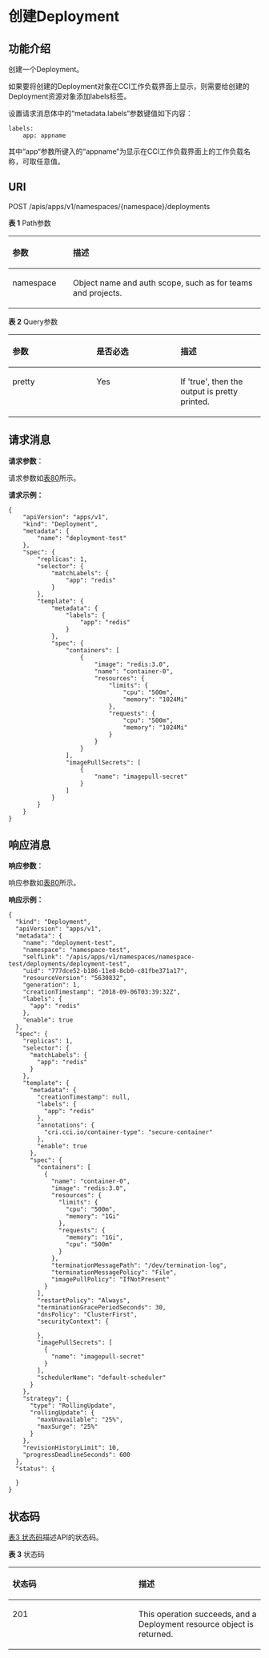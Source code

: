 # 创建Deployment<a name="cci_02_3018"></a>

## 功能介绍<a name="section15904123713483"></a>

创建一个Deployment。

如果要将创建的Deployment对象在CCI工作负载界面上显示，则需要给创建的Deployment资源对象添加labels标签。

设置请求消息体中的“metadata.labels“参数键值如下内容：

```
labels:
    app: appname
```

其中“app“参数所键入的“appname“为显示在CCI工作负载界面上的工作负载名称，可取任意值。

## URI<a name="section764545414815"></a>

POST /apis/apps/v1/namespaces/\{namespace\}/deployments

**表 1**  Path参数

<a name="table1696332124519"></a>
<table><thead align="left"><tr id="row11961332194516"><th class="cellrowborder" valign="top" width="24%" id="mcps1.2.3.1.1"><p id="p396032144518"><a name="p396032144518"></a><a name="p396032144518"></a>参数</p>
</th>
<th class="cellrowborder" valign="top" width="76%" id="mcps1.2.3.1.2"><p id="p18962325454"><a name="p18962325454"></a><a name="p18962325454"></a>描述</p>
</th>
</tr>
</thead>
<tbody><tr id="row9960327457"><td class="cellrowborder" valign="top" width="24%" headers="mcps1.2.3.1.1 "><p id="p1496113214456"><a name="p1496113214456"></a><a name="p1496113214456"></a>namespace</p>
</td>
<td class="cellrowborder" valign="top" width="76%" headers="mcps1.2.3.1.2 "><p id="p141902036155717"><a name="p141902036155717"></a><a name="p141902036155717"></a>Object name and auth scope, such as for teams and projects.</p>
</td>
</tr>
</tbody>
</table>

**表 2**  Query参数

<a name="zh-cn_topic_0079615001_table32114614"></a>
<table><thead align="left"><tr id="zh-cn_topic_0079615001_row42303331"><th class="cellrowborder" valign="top" width="33.33333333333333%" id="mcps1.2.4.1.1"><p id="zh-cn_topic_0079615001_p4017754"><a name="zh-cn_topic_0079615001_p4017754"></a><a name="zh-cn_topic_0079615001_p4017754"></a>参数</p>
</th>
<th class="cellrowborder" valign="top" width="33.33333333333333%" id="mcps1.2.4.1.2"><p id="p27173000203043"><a name="p27173000203043"></a><a name="p27173000203043"></a>是否必选</p>
</th>
<th class="cellrowborder" valign="top" width="33.33333333333333%" id="mcps1.2.4.1.3"><p id="p53529377203043"><a name="p53529377203043"></a><a name="p53529377203043"></a>描述</p>
</th>
</tr>
</thead>
<tbody><tr id="zh-cn_topic_0079615001_row29042598"><td class="cellrowborder" valign="top" width="33.33333333333333%" headers="mcps1.2.4.1.1 "><p id="zh-cn_topic_0079615001_p3640263"><a name="zh-cn_topic_0079615001_p3640263"></a><a name="zh-cn_topic_0079615001_p3640263"></a>pretty</p>
</td>
<td class="cellrowborder" valign="top" width="33.33333333333333%" headers="mcps1.2.4.1.2 "><p id="zh-cn_topic_0079615001_p26425925"><a name="zh-cn_topic_0079615001_p26425925"></a><a name="zh-cn_topic_0079615001_p26425925"></a>Yes</p>
</td>
<td class="cellrowborder" valign="top" width="33.33333333333333%" headers="mcps1.2.4.1.3 "><p id="zh-cn_topic_0079615001_p60125191"><a name="zh-cn_topic_0079615001_p60125191"></a><a name="zh-cn_topic_0079615001_p60125191"></a>If 'true', then the output is pretty printed.</p>
</td>
</tr>
</tbody>
</table>

## 请求消息<a name="section24905416619"></a>

**请求参数**：

请求参数如[表80](数据结构.md#table12862324102610)所示。

**请求示例：**

```
{
    "apiVersion": "apps/v1",
    "kind": "Deployment",
    "metadata": {
        "name": "deployment-test"
    },
    "spec": {
        "replicas": 1,
        "selector": {
            "matchLabels": {
                "app": "redis"
            }
        },
        "template": {
            "metadata": {
                "labels": {
                    "app": "redis"
                }
            },
            "spec": {
                "containers": [
                    {
                        "image": "redis:3.0",
                        "name": "container-0",
                        "resources": {
                            "limits": {
                                "cpu": "500m",
                                "memory": "1024Mi"
                            },
                            "requests": {
                                "cpu": "500m",
                                "memory": "1024Mi"
                            }
                        }
                    }
                ],
                "imagePullSecrets": [
                    {
                        "name": "imagepull-secret"
                    }
                ]
            }
        }
    }
}
```

## 响应消息<a name="section1575712476123"></a>

**响应参数**：

响应参数如[表80](数据结构.md#table12862324102610)所示。

**响应示例：**

```
{
  "kind": "Deployment",
  "apiVersion": "apps/v1",
  "metadata": {
    "name": "deployment-test",
    "namespace": "namespace-test",
    "selfLink": "/apis/apps/v1/namespaces/namespace-test/deployments/deployment-test",
    "uid": "777dce52-b186-11e8-8cb0-c81fbe371a17",
    "resourceVersion": "5630832",
    "generation": 1,
    "creationTimestamp": "2018-09-06T03:39:32Z",
    "labels": {
      "app": "redis"
    },
    "enable": true
  },
  "spec": {
    "replicas": 1,
    "selector": {
      "matchLabels": {
        "app": "redis"
      }
    },
    "template": {
      "metadata": {
        "creationTimestamp": null,
        "labels": {
          "app": "redis"
        },
        "annotations": {
          "cri.cci.io/container-type": "secure-container"
        },
        "enable": true
      },
      "spec": {
        "containers": [
          {
            "name": "container-0",
            "image": "redis:3.0",
            "resources": {
              "limits": {
                "cpu": "500m",
                "memory": "1Gi"
              },
              "requests": {
                "memory": "1Gi",
                "cpu": "500m"
              }
            },
            "terminationMessagePath": "/dev/termination-log",
            "terminationMessagePolicy": "File",
            "imagePullPolicy": "IfNotPresent"
          }
        ],
        "restartPolicy": "Always",
        "terminationGracePeriodSeconds": 30,
        "dnsPolicy": "ClusterFirst",
        "securityContext": {

        },
        "imagePullSecrets": [
          {
            "name": "imagepull-secret"
          }
        ],
        "schedulerName": "default-scheduler"
      }
    },
    "strategy": {
      "type": "RollingUpdate",
      "rollingUpdate": {
        "maxUnavailable": "25%",
        "maxSurge": "25%"
      }
    },
    "revisionHistoryLimit": 10,
    "progressDeadlineSeconds": 600
  },
  "status": {

  }
}
```

## 状态码<a name="section16509142112516"></a>

[表3 状态码](#table6957182913514)描述API的状态码。

**表 3**  状态码

<a name="table6957182913514"></a>
<table><thead align="left"><tr id="row12961162965119"><th class="cellrowborder" valign="top" width="50%" id="mcps1.2.3.1.1"><p id="p189627299518"><a name="p189627299518"></a><a name="p189627299518"></a>状态码</p>
</th>
<th class="cellrowborder" valign="top" width="50%" id="mcps1.2.3.1.2"><p id="p1596342917515"><a name="p1596342917515"></a><a name="p1596342917515"></a>描述</p>
</th>
</tr>
</thead>
<tbody><tr id="row15964122975119"><td class="cellrowborder" valign="top" width="50%" headers="mcps1.2.3.1.1 "><p id="p09651299518"><a name="p09651299518"></a><a name="p09651299518"></a>201</p>
</td>
<td class="cellrowborder" valign="top" width="50%" headers="mcps1.2.3.1.2 "><p id="p18966142915518"><a name="p18966142915518"></a><a name="p18966142915518"></a>This operation succeeds, and a Deployment resource object is returned.</p>
</td>
</tr>
</tbody>
</table>

